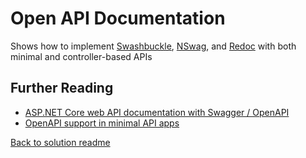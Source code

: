 ﻿# Open API Documentation
Shows how to implement [Swashbuckle](https://github.com/domaindrivendev/Swashbuckle.AspNetCore), [NSwag](https://github.com/RicoSuter/NSwag), and [Redoc](https://github.com/Redocly/redoc) with both minimal and controller-based APIs

## Further Reading
- [ASP.NET Core web API documentation with Swagger / OpenAPI](https://learn.microsoft.com/en-us/aspnet/core/tutorials/web-api-help-pages-using-swagger?view=aspnetcore-8.0)
- [OpenAPI support in minimal API apps](https://learn.microsoft.com/en-us/aspnet/core/fundamentals/minimal-apis/openapi?view=aspnetcore-8.0)

[Back to solution readme](../README.md)